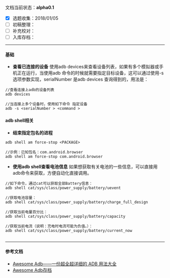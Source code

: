 文档当前状态：**alpha0.1**
* [x] 选题收集：2018/01/05
* [ ] 初稿整理：
* [ ] 补充校对：
* [ ] 入库存档：
---

#### 基础
* **查看已连接的设备**
使用adb devices来查看设备列表，如果有多个模拟器或手机正在运行，当使用adb 命令的时候就需要指定目标设备，这可以通过使用-s 选项参数实现，serialNumber 是adb devices 查询得到的，用法是：
~~~
//查看连接上adb的设备列表
adb devices

//当连接上多个设备时，使用如下命令 指定设备
adb -s <serialNumber > <command >
~~~

#### **adb shell相关**

* **结束指定包名的进程**
~~~
adb shell am force-stop <PACKAGE>

//示例：已知包名：com.android.browser
adb shell am force-stop com.android.browser
~~~

* **使用adb shell查看电池信息**
如果想获取有关电池的一些信息，可以直接用adb命令来获取，方便自动化直接调用。

~~~
//如下命令，通过cat可以获取全部Battery信息：
adb shell cat/sys/class/power_supply/battery/uevent

//获取电池容量：
adb shell cat/sys/class/power_supply/battery/charge_full_design

//获取当前电量百分比：
adb shell cat/sys/class/power_supply/battery/capacity

//获取当前电流（说明：充电时电流可能为负值。）：
adb shell cat/sys/class/power_supply/battery/current_now


~~~



---
#### 参考文档
* [Awesome Adb——一份超全超详细的 ADB 用法大全](https://juejin.im/entry/57c00fe4c4c971006179838a)
* [Awesome Adb存档](https://github.com/mzlogin/awesome-adb)